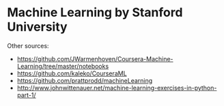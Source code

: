 # Machine Learning by Stanford University

Other sources:
* https://github.com/JWarmenhoven/Coursera-Machine-Learning/tree/master/notebooks
* https://github.com/kaleko/CourseraML
* https://github.com/prattprodd/machineLearning
* http://www.johnwittenauer.net/machine-learning-exercises-in-python-part-1/
